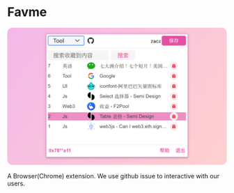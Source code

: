 # Favme

<div align=center><img src="./material/show.jpg"></div>


A Browser(Chrome) extension. We use github issue to interactive with our users.
